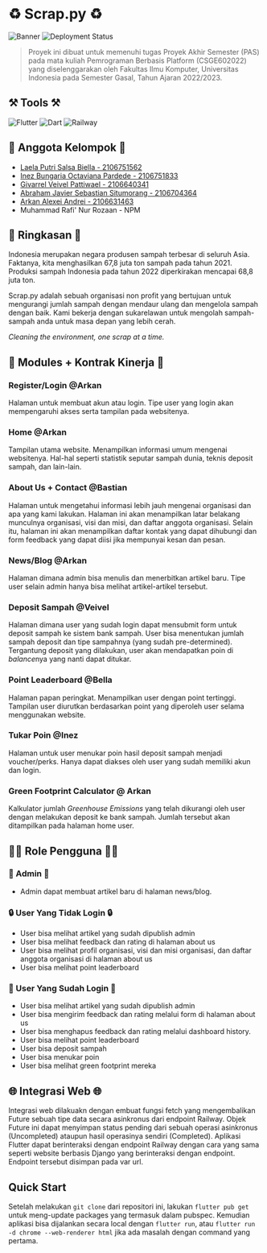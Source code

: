 # ♻️ Scrap.py ♻️
![Banner](banner.png)
![Deployment Status](https://github.com/arkanalexei/tk-pbp/actions/workflows/dpl.yml/badge.svg)
>Proyek ini dibuat untuk memenuhi tugas Proyek Akhir Semester (PAS) pada mata kuliah Pemrograman Berbasis Platform (CSGE602022) yang diselenggarakan oleh Fakultas Ilmu Komputer, Universitas Indonesia pada Semester Gasal, Tahun Ajaran 2022/2023.

## ⚒️ Tools ⚒️
![Flutter](https://img.shields.io/badge/Flutter-%2302569B.svg?style=for-the-badge&logo=Flutter&logoColor=white)
![Dart](https://img.shields.io/badge/dart-%230175C2.svg?style=for-the-badge&logo=dart&logoColor=white)
![Railway](https://img.shields.io/badge/Railway-0B0D0E.svg?style=for-the-badge&logo=Railway&logoColor=white)

## 👤 Anggota Kelompok 👤
- [Laela Putri Salsa Biella - 2106751562](https://github.com/salsabiellalp)
- [Inez Bungaria Octaviana Pardede - 2106751833](https://github.com/InezBungaria)
- [Givarrel Veivel Pattiwael - 2106640341](https://github.com/Veivel)
- [Abraham Javier Sebastian Situmorang - 2106704364](https://github.com/ajsebastians)
- [Arkan Alexei Andrei - 2106631463](https://github.com/arkanalexei)
- Muhammad Rafi' Nur Rozaan - NPM

## 📝 Ringkasan 📝
Indonesia merupakan negara produsen sampah terbesar di seluruh Asia. Faktanya, kita menghasilkan 67,8 juta ton sampah pada tahun 2021. Produksi sampah Indonesia pada tahun 2022 diperkirakan mencapai 68,8 juta ton.

Scrap.py adalah sebuah organisasi non profit yang bertujuan untuk mengurangi jumlah sampah dengan mendaur ulang dan mengelola sampah dengan baik. Kami bekerja dengan sukarelawan untuk mengolah sampah-sampah anda untuk masa depan yang lebih cerah.

*Cleaning the environment, one scrap at a time.*

## 📃 Modules + Kontrak Kinerja 📃
### Register/Login @Arkan
Halaman untuk membuat akun atau login. Tipe user yang login akan mempengaruhi akses serta tampilan pada websitenya.
### Home @Arkan
Tampilan utama website. Menampilkan informasi umum mengenai websitenya. Hal-hal seperti statistik seputar sampah dunia, teknis deposit sampah, dan lain-lain.
### About Us + Contact @Bastian
Halaman untuk mengetahui informasi lebih jauh mengenai organisasi dan apa yang kami lakukan. Halaman ini akan menampilkan latar belakang munculnya organisasi, visi dan misi, dan daftar anggota organisasi. Selain itu, halaman ini akan menampilkan daftar kontak yang dapat dihubungi dan form feedback yang dapat diisi jika mempunyai kesan dan pesan.

### News/Blog @Arkan
Halaman dimana admin bisa menulis dan menerbitkan artikel baru. Tipe user selain admin hanya bisa melihat artikel-artikel tersebut.

### Deposit Sampah @Veivel
Halaman dimana user yang sudah login dapat mensubmit form untuk deposit sampah ke sistem bank sampah. User bisa menentukan jumlah sampah deposit dan tipe sampahnya (yang sudah pre-determined). Tergantung deposit yang dilakukan, user akan mendapatkan poin di *balance*nya yang nanti dapat ditukar.

### Point Leaderboard @Bella
Halaman papan peringkat. Menampilkan user dengan point tertinggi. Tampilan user diurutkan berdasarkan point yang diperoleh user selama menggunakan website.

### Tukar Poin @Inez
Halaman untuk user menukar poin hasil deposit sampah menjadi voucher/perks. Hanya dapat diakses oleh user yang sudah memiliki akun dan login.

### Green Footprint Calculator @ Arkan
Kalkulator jumlah *Greenhouse Emissions* yang telah dikurangi oleh user dengan melakukan deposit ke bank sampah. Jumlah tersebut akan ditampilkan pada halaman home user.

## 👨‍💻 Role Pengguna 👨‍💻
### 👤 Admin 👤
- Admin dapat membuat artikel baru di halaman news/blog.

### 🔒 User Yang Tidak Login 🔒
- User bisa melihat artikel yang sudah dipublish admin
- User bisa melihat feedback dan rating di halaman about us
- User bisa melihat profil organisasi, visi dan misi organisasi, dan daftar anggota organisasi di halaman about us
- User bisa melihat point leaderboard

### 🔑 User Yang Sudah Login 🔑
- User bisa melihat artikel yang sudah dipublish admin
- User bisa mengirim feedback dan rating melalui form di halaman about us
- User bisa menghapus feedback dan rating melalui dashboard history.
- User bisa melihat point leaderboard
- User bisa deposit sampah
- User bisa menukar poin
- User bisa melihat green footprint mereka

## 🌐 Integrasi Web 🌐
Integrasi web dilakuakn dengan embuat fungsi fetch yang mengembalikan Future sebuah tipe data secara asinkronus dari endpoint Railway. Objek Future ini dapat menyimpan status pending dari sebuah operasi asinkronus (Uncompleted) ataupun hasil operasinya sendiri (Completed). Aplikasi Flutter dapat berinteraksi dengan endpoint Railway dengan cara yang sama seperti website berbasis Django yang berinteraksi dengan endpoint. Endpoint tersebut disimpan pada var url.

## Quick Start
Setelah melakukan `git clone` dari repositori ini, lakukan `flutter pub get` untuk meng-update packages yang termasuk dalam pubspec. Kemudian aplikasi bisa dijalankan secara local dengan `flutter run`, atau `flutter run -d chrome --web-renderer html` jika ada masalah dengan command yang pertama.

